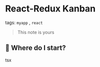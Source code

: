 # React-Redux Kanban

tags: `myapp` , `react`

> This note is yours

## :memo: Where do I start?

tsx
